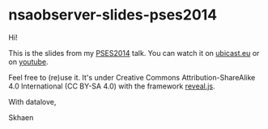 nsaobserver-slides-pses2014
===========================

Hi!

This is the slides from my [PSES2014](www.passageenseine.org) talk. You can watch it on [ubicast.eu](http://numaparis.ubicast.tv/videos/nsa-observer/) or on [youtube](http://www.youtube.com/watch?v=0JGRHzfIIHw). 

Feel free to (re)use it. It's under Creative Commons Attribution-ShareAlike 4.0 International (CC BY-SA 4.0) with the framework [reveal.js](https://github.com/hakimel/reveal.js).

With datalove,

Skhaen
